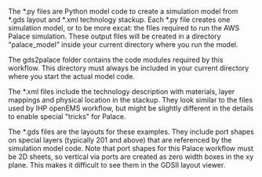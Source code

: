 The *.py files are Python model code to create a simulation model from *.gds layout and *.xml technology stackup. Each *.py file creates one simulation model, or to be more excat: the files required to run the AWS Palace simulation. These output files will be created in a directory "palace_model" inside your current directory where you run the model.

The gds2palace folder contains the code modules required by this workflow. This directory must always be included in your current directory where you start the actual model code.

The *.xml files include the technology description with materials, layer mappings and physical location in the stackup. They look similar to the files used by IHP openEMS workflow, but might be slightly different in the details to enable special "tricks" for Palace.

The *.gds files are the layouts for these examples. They include port shapes on special layers (typically 201 and above) that are referenced by the simulation model code. Note that port shapes for this Palace workflow must be 2D sheets, so vertical via ports are created as zero width boxes in the xy plane. This makes it difficult to see them in the GDSII layout viewer.